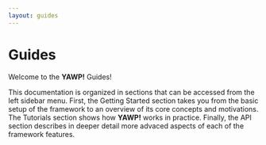 ```yaml
---
layout: guides
---
```

# Guides

Welcome to the __YAWP!__ Guides! 

This documentation is organized in sections that can be accessed from the left sidebar menu. 
First, the Getting Started section takes you from the basic setup of the framework to an overview 
of its core concepts and motivations. The Tutorials section shows how __YAWP!__ works in practice.
Finally, the API section describes in deeper detail more advaced aspects of each of the framework 
features.
